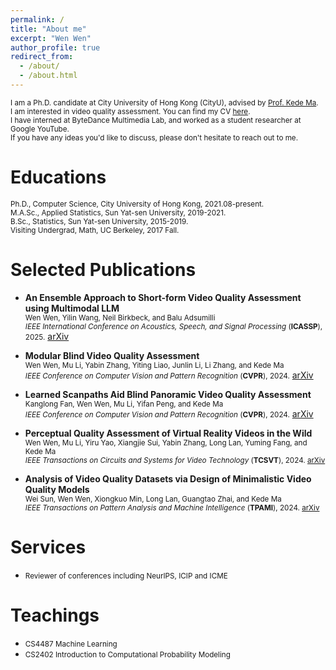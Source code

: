 ```yaml
---
permalink: /
title: "About me"
excerpt: "Wen Wen"
author_profile: true
redirect_from: 
  - /about/
  - /about.html
---
```

<small>I am a Ph.D. candidate at City University of Hong Kong (CityU), advised by [Prof. Kede Ma](https://kedema.org/).</small>  
<small>I am interested in video quality assessment. You can find my CV [here](https://github.com/winwinwenwen77/wenwen.github.io/blob/master/assets/wenwen_cv.pdf).</small>  
<small>I have interned at ByteDance Multimedia Lab, and worked as a student researcher at Google YouTube.</small>  
<small>If you have any ideas you'd like to discuss, please don't hesitate to reach out to me.</small>  


  
Educations
======
<small>Ph.D., Computer Science, City University of Hong Kong, 2021.08-present.</small>    
<small>M.A.Sc., Applied Statistics, Sun Yat-sen University, 2019-2021.</small>    
<small>B.Sc., Statistics, Sun Yat-sen University, 2015-2019.</small>    
<small>Visiting Undergrad, Math, UC Berkeley, 2017 Fall.</small>   


Selected Publications
======
- **An Ensemble Approach to Short-form Video Quality Assessment using Multimodal LLM**  
  <small>Wen Wen, Yilin Wang, Neil Birkbeck, and Balu Adsumilli</small>  
  <small>*IEEE International Conference on Acoustics, Speech, and Signal Processing* (**ICASSP**), 2025.</small>
  [arXiv](https://arxiv.org/abs/2412.18060)</small>

- **Modular Blind Video Quality Assessment**  
  <small>Wen Wen, Mu Li, Yabin Zhang, Yiting Liao, Junlin Li, Li Zhang, and Kede Ma</small>  
  <small>*IEEE Conference on Computer Vision and Pattern Recognition* (**CVPR**), 2024.</small>
  [arXiv](https://arxiv.org/abs/2402.19276)</small>

- **Learned Scanpaths Aid Blind Panoramic Video Quality Assessment**  
  <small>Kanglong Fan, Wen Wen, Mu Li, Yifan Peng, and Kede Ma</small>  
  <small>*IEEE Conference on Computer Vision and Pattern Recognition* (**CVPR**), 2024.</small>
  [arXiv](https://arxiv.org/abs/2404.00252)</small>

- **Perceptual Quality Assessment of Virtual Reality Videos in the Wild**  
  <small>Wen Wen, Mu Li, Yiru Yao, Xiangjie Sui, Yabin Zhang, Long Lan, Yuming Fang, and Kede Ma</small>  
  <small>*IEEE Transactions on Circuits and Systems for Video Technology* (**TCSVT**), 2024.
  [arXiv](https://arxiv.org/abs/2206.08751)</small>  

  
- **Analysis of Video Quality Datasets via Design of Minimalistic Video Quality Models**  
  <small>Wei Sun, Wen Wen, Xiongkuo Min, Long Lan, Guangtao Zhai, and Kede Ma</small>  
  <small>*IEEE Transactions on Pattern Analysis and Machine Intelligence* (**TPAMI**), 2024.
  [arXiv](https://arxiv.org/abs/2307.13981)</small>  


Services
======
- <small>Reviewer of conferences including NeurIPS, ICIP and ICME</small>  


Teachings
======
- <small>CS4487 Machine Learning</small>  
- <small>CS2402 Introduction to Computational Probability Modeling</small>  



